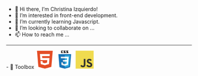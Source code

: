 - 👋 Hi there, I’m Christina Izquierdo!
- 👀 I’m interested in front-end development.
- 🌱 I’m currently learning Javascript.
- 💞️ I’m looking to collaborate on ...
- 📫 How to reach me ...
<hr/>
- 🧰	Toolbox
<img src="https://github.com/devicons/devicon/blob/master/icons/html5/html5-plain.svg" alt="HTML 5 logo" width=50px height=50px/> 
<img src="https://github.com/devicons/devicon/blob/master/icons/css3/css3-original-wordmark.svg" alt="CSS3 logo" width=50px height=50px/>
<img src="https://github.com/devicons/devicon/blob/master/icons/javascript/javascript-original.svg" alt="JavaScript logo" width=50px height=50px/>

<!---
christina-izquierdo/christina-izquierdo is a ✨ special ✨ repository because its `README.md` (this file) appears on your GitHub profile.
You can click the Preview link to take a look at your changes.
--->
